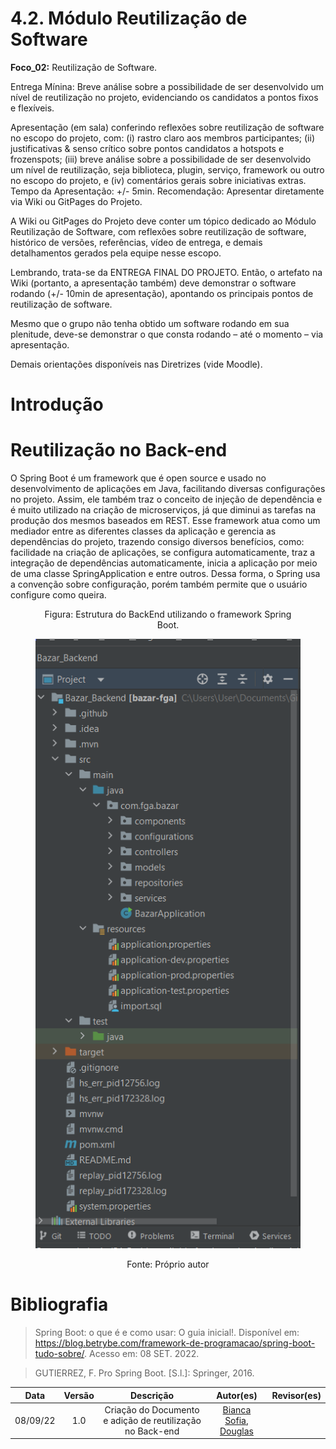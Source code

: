 # 4.2. Módulo Reutilização de Software

**Foco_02:** Reutilização de Software.

Entrega Mínina: Breve análise sobre a possibilidade de ser desenvolvido um nível de reutilização no projeto, evidenciando os candidatos a pontos fixos e flexíveis.

Apresentação (em sala) conferindo reflexões sobre reutilização de software no escopo do projeto, com: (i) rastro claro aos membros participantes; (ii) justificativas & senso crítico sobre pontos candidatos a hotspots e frozenspots; (iii) breve análise sobre a possibilidade de ser desenvolvido um nível de reutilização, seja biblioteca, plugin, serviço, framework ou outro no escopo do projeto, e (iv) comentários gerais sobre iniciativas extras. Tempo da Apresentação: +/- 5min. Recomendação: Apresentar diretamente via Wiki ou GitPages do Projeto.

A Wiki ou GitPages do Projeto deve conter um tópico dedicado ao Módulo Reutilização de Software, com reflexões sobre reutilização de software, histórico de versões, referências, vídeo de entrega, e demais detalhamentos gerados pela equipe nesse escopo.

Lembrando, trata-se da ENTREGA FINAL DO PROJETO. Então, o artefato na Wiki (portanto, a apresentação também) deve demonstrar o software rodando (+/- 10min de apresentação), apontando os principais pontos de reutilização de software.

Mesmo que o grupo não tenha obtido um software rodando em sua plenitude, deve-se demonstrar o que consta rodando – até o momento – via apresentação.

Demais orientações disponíveis nas Diretrizes (vide Moodle).


# Introdução


# Reutilização no Back-end
 O Spring Boot é um framework que é open source e usado no desenvolvimento de aplicações em Java, facilitando diversas configurações no projeto. Assim, ele também traz o conceito de injeção de dependência e é muito utilizado na criação de microserviços, já que diminui as tarefas na produção dos mesmos baseados em REST. Esse framework  atua como um mediador entre as diferentes classes da aplicação e gerencia as dependências do projeto, trazendo consigo diversos benefícios, como: facilidade na criação de aplicações, se configura automaticamente, traz a integração de dependências automaticamente, inicia a aplicação por meio de uma classe SpringApplication e entre outros. Dessa forma, o Spring usa a convenção sobre configuração, porém também permite que o usuário configure como queira.

<figure>
  <figcaption style="text-align: center !important">
    Figura:  Estrutura do BackEnd utilizando o framework Spring Boot.
  </figcaption>

  ![Imagem pastas spring](../img/springboot_pastas.png)

  <figcaption style="text-align: center !important">
    Fonte: Próprio autor<br>
  </figcaption>
</figure>

# Bibliografia

> Spring Boot: o que é e como usar: O guia inicial!. Disponível em: <https://blog.betrybe.com/framework-de-programacao/spring-boot-tudo-sobre/>. Acesso em: 08 SET. 2022.

> GUTIERREZ, F. Pro Spring Boot. [S.l.]: Springer, 2016.

| Data | Versão | Descrição | Autor(es)|Revisor(es)|
|:----:|:------:|:---------:|:--------:|:--------:|
| 08/09/22 | 1.0 | Criação do Documento e adição de reutilização no Back-end| [Bianca Sofia](https://github.com/biancasofia), [Douglas](https://github.com/DouglasMonteles)| |